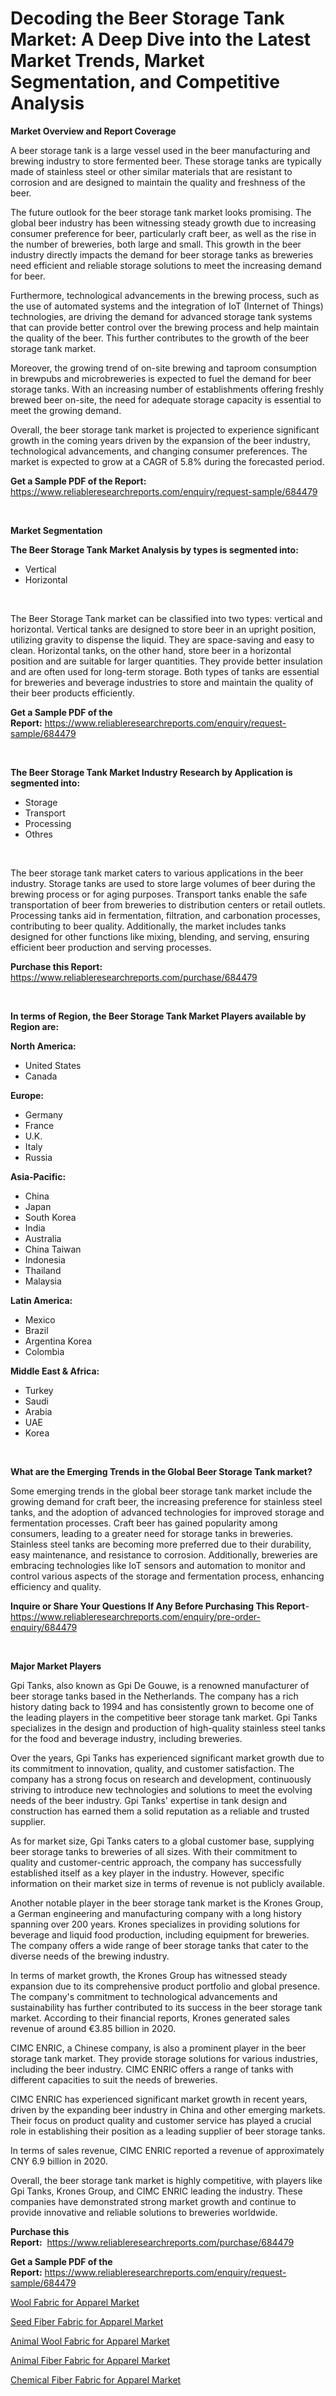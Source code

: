<p><h1>Decoding the Beer Storage Tank Market: A Deep Dive into the Latest Market Trends, Market Segmentation, and Competitive Analysis</h1></p><p><strong>Market Overview and Report Coverage</strong></p>
<p><p>A beer storage tank is a large vessel used in the beer manufacturing and brewing industry to store fermented beer. These storage tanks are typically made of stainless steel or other similar materials that are resistant to corrosion and are designed to maintain the quality and freshness of the beer.</p><p>The future outlook for the beer storage tank market looks promising. The global beer industry has been witnessing steady growth due to increasing consumer preference for beer, particularly craft beer, as well as the rise in the number of breweries, both large and small. This growth in the beer industry directly impacts the demand for beer storage tanks as breweries need efficient and reliable storage solutions to meet the increasing demand for beer.</p><p>Furthermore, technological advancements in the brewing process, such as the use of automated systems and the integration of IoT (Internet of Things) technologies, are driving the demand for advanced storage tank systems that can provide better control over the brewing process and help maintain the quality of the beer. This further contributes to the growth of the beer storage tank market.</p><p>Moreover, the growing trend of on-site brewing and taproom consumption in brewpubs and microbreweries is expected to fuel the demand for beer storage tanks. With an increasing number of establishments offering freshly brewed beer on-site, the need for adequate storage capacity is essential to meet the growing demand.</p><p>Overall, the beer storage tank market is projected to experience significant growth in the coming years driven by the expansion of the beer industry, technological advancements, and changing consumer preferences. The market is expected to grow at a CAGR of 5.8% during the forecasted period.</p></p>
<p><strong>Get a Sample PDF of the Report:</strong> <a href="https://www.reliableresearchreports.com/enquiry/request-sample/684479">https://www.reliableresearchreports.com/enquiry/request-sample/684479</a></p>
<p>&nbsp;</p>
<p><strong>Market Segmentation</strong></p>
<p><strong>The Beer Storage Tank Market Analysis by types is segmented into:</strong></p>
<p><ul><li>Vertical</li><li>Horizontal</li></ul></p>
<p>&nbsp;</p>
<p><p>The Beer Storage Tank market can be classified into two types: vertical and horizontal. Vertical tanks are designed to store beer in an upright position, utilizing gravity to dispense the liquid. They are space-saving and easy to clean. Horizontal tanks, on the other hand, store beer in a horizontal position and are suitable for larger quantities. They provide better insulation and are often used for long-term storage. Both types of tanks are essential for breweries and beverage industries to store and maintain the quality of their beer products efficiently.</p></p>
<p><strong>Get a Sample PDF of the Report:</strong>&nbsp;<a href="https://www.reliableresearchreports.com/enquiry/request-sample/684479">https://www.reliableresearchreports.com/enquiry/request-sample/684479</a></p>
<p>&nbsp;</p>
<p><strong>The Beer Storage Tank Market Industry Research by Application is segmented into:</strong></p>
<p><ul><li>Storage</li><li>Transport</li><li>Processing</li><li>Othres</li></ul></p>
<p>&nbsp;</p>
<p><p>The beer storage tank market caters to various applications in the beer industry. Storage tanks are used to store large volumes of beer during the brewing process or for aging purposes. Transport tanks enable the safe transportation of beer from breweries to distribution centers or retail outlets. Processing tanks aid in fermentation, filtration, and carbonation processes, contributing to beer quality. Additionally, the market includes tanks designed for other functions like mixing, blending, and serving, ensuring efficient beer production and serving processes.</p></p>
<p><strong>Purchase this Report:</strong>&nbsp; <a href="https://www.reliableresearchreports.com/purchase/684479">https://www.reliableresearchreports.com/purchase/684479</a></p>
<p>&nbsp;</p>
<p><strong>In terms of Region, the Beer Storage Tank Market Players available by Region are:</strong></p>
<p>
    <p> <strong> North America: </strong>
        <ul>
            <li>United States</li>
            <li>Canada</li>
        </ul>
        </p> 
    <p> <strong> Europe: </strong>
        <ul>
            <li>Germany</li>
            <li>France</li>
            <li>U.K.</li>
            <li>Italy</li>
            <li>Russia</li>
        </ul>
        </p> 
    <p> <strong> Asia-Pacific: </strong>
        <ul>
            <li>China</li>
            <li>Japan</li>
            <li>South Korea</li>
            <li>India</li>
            <li>Australia</li>
            <li>China Taiwan</li>
            <li>Indonesia</li>
            <li>Thailand</li>
            <li>Malaysia</li>
        </ul>
        </p> 
    <p> <strong> Latin America: </strong>
        <ul>
            <li>Mexico</li>
            <li>Brazil</li>
            <li>Argentina Korea</li>
            <li>Colombia</li>
        </ul>
        </p> 
    <p> <strong> Middle East & Africa: </strong>
        <ul>
            <li>Turkey</li>
            <li>Saudi</li>
            <li>Arabia</li>
            <li>UAE</li>
            <li>Korea</li>
        </ul>
    </p>
    </p>
<p>&nbsp;</p>
<p><strong>What are the Emerging Trends in the Global Beer Storage Tank market?</strong></p>
<p><p>Some emerging trends in the global beer storage tank market include the growing demand for craft beer, the increasing preference for stainless steel tanks, and the adoption of advanced technologies for improved storage and fermentation processes. Craft beer has gained popularity among consumers, leading to a greater need for storage tanks in breweries. Stainless steel tanks are becoming more preferred due to their durability, easy maintenance, and resistance to corrosion. Additionally, breweries are embracing technologies like IoT sensors and automation to monitor and control various aspects of the storage and fermentation process, enhancing efficiency and quality.</p></p>
<p><strong>Inquire or Share Your Questions If Any Before Purchasing This Report</strong>- <a href="https://www.reliableresearchreports.com/enquiry/pre-order-enquiry/684479">https://www.reliableresearchreports.com/enquiry/pre-order-enquiry/684479</a></p>
<p>&nbsp;</p>
<p><strong>Major Market Players</strong></p>
<p><p>Gpi Tanks, also known as Gpi De Gouwe, is a renowned manufacturer of beer storage tanks based in the Netherlands. The company has a rich history dating back to 1994 and has consistently grown to become one of the leading players in the competitive beer storage tank market. Gpi Tanks specializes in the design and production of high-quality stainless steel tanks for the food and beverage industry, including breweries.</p><p>Over the years, Gpi Tanks has experienced significant market growth due to its commitment to innovation, quality, and customer satisfaction. The company has a strong focus on research and development, continuously striving to introduce new technologies and solutions to meet the evolving needs of the beer industry. Gpi Tanks' expertise in tank design and construction has earned them a solid reputation as a reliable and trusted supplier.</p><p>As for market size, Gpi Tanks caters to a global customer base, supplying beer storage tanks to breweries of all sizes. With their commitment to quality and customer-centric approach, the company has successfully established itself as a key player in the industry. However, specific information on their market size in terms of revenue is not publicly available.</p><p>Another notable player in the beer storage tank market is the Krones Group, a German engineering and manufacturing company with a long history spanning over 200 years. Krones specializes in providing solutions for beverage and liquid food production, including equipment for breweries. The company offers a wide range of beer storage tanks that cater to the diverse needs of the brewing industry.</p><p>In terms of market growth, the Krones Group has witnessed steady expansion due to its comprehensive product portfolio and global presence. The company's commitment to technological advancements and sustainability has further contributed to its success in the beer storage tank market. According to their financial reports, Krones generated sales revenue of around €3.85 billion in 2020.</p><p>CIMC ENRIC, a Chinese company, is also a prominent player in the beer storage tank market. They provide storage solutions for various industries, including the beer industry. CIMC ENRIC offers a range of tanks with different capacities to suit the needs of breweries.</p><p>CIMC ENRIC has experienced significant market growth in recent years, driven by the expanding beer industry in China and other emerging markets. Their focus on product quality and customer service has played a crucial role in establishing their position as a leading supplier of beer storage tanks.</p><p>In terms of sales revenue, CIMC ENRIC reported a revenue of approximately CNY 6.9 billion in 2020.</p><p>Overall, the beer storage tank market is highly competitive, with players like Gpi Tanks, Krones Group, and CIMC ENRIC leading the industry. These companies have demonstrated strong market growth and continue to provide innovative and reliable solutions to breweries worldwide.</p></p>
<p><strong>Purchase this Report:</strong>&nbsp;&nbsp;<a href="https://www.reliableresearchreports.com/purchase/684479">https://www.reliableresearchreports.com/purchase/684479</a></p>
<p></p>
<p><strong>Get a Sample PDF of the Report:</strong>&nbsp;<a href="https://www.reliableresearchreports.com/enquiry/request-sample/684479">https://www.reliableresearchreports.com/enquiry/request-sample/684479</a></p>
<p><p><a href="https://medium.com/@elzaziemann1943/decoding-wool-fabric-for-apparel-market-metrics-market-share-trends-and-growth-patterns-8f35acbf2914">Wool Fabric for Apparel Market</a></p><p><a href="https://medium.com/@tatemonahan564856/seed-fiber-fabric-for-apparel-market-size-reveals-the-best-marketing-channels-in-global-industry-5fe0685277b2">Seed Fiber Fabric for Apparel Market</a></p><p><a href="https://medium.com/@vallieemard78/animal-wool-fabric-for-apparel-market-report-reveals-the-latest-trends-and-growth-opportunities-of-4ffa1e76aa8a">Animal Wool Fabric for Apparel Market</a></p><p><a href="https://medium.com/@marcoshoppe2023/animal-fiber-fabric-for-apparel-market-comprehensive-assessment-by-type-application-and-9795874f93f5">Animal Fiber Fabric for Apparel Market</a></p><p><a href="https://medium.com/@soledadhane827/chemical-fiber-fabric-for-apparel-market-insight-market-trends-growth-forecasted-from-2023-to-2042d42b58ce">Chemical Fiber Fabric for Apparel Market</a></p></p>